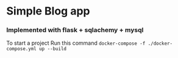 # Simple Blog app
### Implemented with flask + sqlachemy + mysql

To start a project Run this command `docker-compose -f ./docker-compose.yml up --build`
